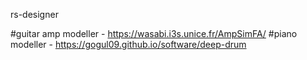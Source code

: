 rs-designer

#guitar amp modeller - https://wasabi.i3s.unice.fr/AmpSimFA/
#piano modeller - https://gogul09.github.io/software/deep-drum
